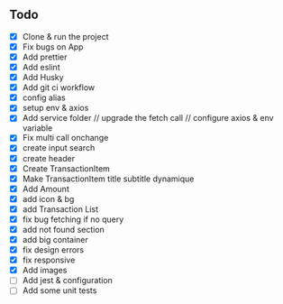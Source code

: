 ## Todo

- [x] Clone & run the project
- [x] Fix bugs on App
- [x] Add prettier
- [x] Add eslint
- [x] Add Husky
- [x] Add git ci workflow
- [x] config alias
- [x] setup env & axios
- [x] Add service folder // upgrade the fetch call // configure axios & env variable
- [x] Fix multi call onchange
- [x] create input search
- [x] create header
- [x] Create TransactionItem
- [x] Make TransactionItem title subtitle dynamique
- [x] Add Amount
- [x] add icon & bg
- [x] add Transaction List
- [x] fix bug fetching if no query
- [x] add not found section
- [x] add big container
- [x] fix design errors
- [x] fix responsive
- [x] Add images
- [ ] Add jest & configuration
- [ ] Add some unit tests
